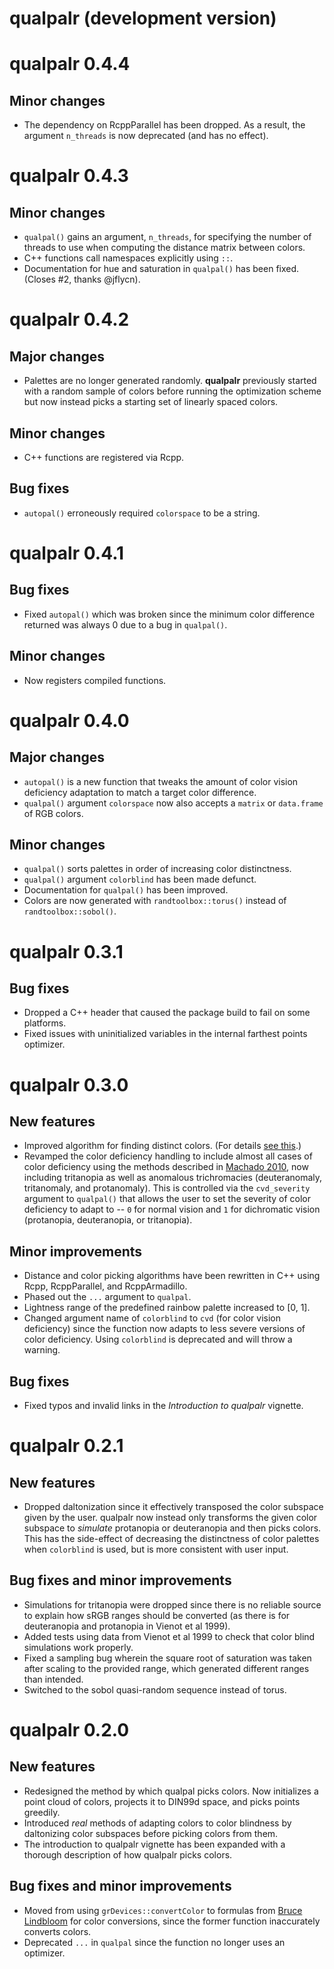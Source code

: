 # qualpalr (development version)

# qualpalr 0.4.4

## Minor changes

* The dependency on RcppParallel has been dropped. As a result, the
  argument `n_threads` is now deprecated (and has no effect).

# qualpalr 0.4.3

## Minor changes

* `qualpal()` gains an argument, `n_threads`, for specifying the number
of threads to use when computing the distance matrix between colors.
* C++ functions call namespaces explicitly using `::`.
* Documentation for hue and saturation in `qualpal()` has been fixed.
  (Closes #2, thanks @jflycn).

# qualpalr 0.4.2

## Major changes

* Palettes are no longer generated randomly. **qualpalr** previously started
with a random sample of colors before running the optimization scheme but now
instead picks a starting set of linearly spaced colors.

## Minor changes

* C++ functions are registered via Rcpp.

## Bug fixes

* `autopal()` erroneously required `colorspace` to be a string.

# qualpalr 0.4.1

## Bug fixes

* Fixed `autopal()` which was broken since the minimum color difference
returned was always 0 due to a bug in `qualpal()`.

## Minor changes

* Now registers compiled functions.

# qualpalr 0.4.0

## Major changes

* `autopal()` is a new function that tweaks the amount of color vision
deficiency adaptation to match a target color difference.
* `qualpal()` argument `colorspace` now also accepts a `matrix` or
`data.frame` of RGB colors.

## Minor  changes

* `qualpal()` sorts palettes in order of increasing color distinctness.
* `qualpal()` argument `colorblind` has been made defunct.
* Documentation for `qualpal()` has been improved.
* Colors are now generated with `randtoolbox::torus()` instead of
`randtoolbox::sobol()`.

# qualpalr 0.3.1

## Bug fixes

* Dropped a C++ header that caused the package build to fail
on some platforms.
* Fixed issues with uninitialized variables in the internal farthest points
optimizer.

# qualpalr 0.3.0

## New features

* Improved algorithm for finding distinct colors. (For details
[see this](https://larssonjohan.com/posts/farthest-points/).)
* Revamped the color deficiency handling to include almost all cases of color
deficiency using the methods described in
[Machado 2010](https://www.lume.ufrgs.br/bitstream/handle/10183/26950/000761444.pdf),
now including tritanopia as well as anomalous trichromacies (deuteranomaly,
tritanomaly, and protanomaly). This is controlled via the `cvd_severity`
argument to `qualpal()` that allows the user to set the severity of color
deficiency to adapt to -- `0` for normal vision and `1` for dichromatic vision
(protanopia, deuteranopia, or tritanopia).

## Minor improvements

* Distance and color picking algorithms have been rewritten in C++ using Rcpp,
RcppParallel, and RcppArmadillo.
* Phased out the `...` argument to `qualpal`.
* Lightness range of the predefined rainbow palette increased to [0, 1].
* Changed argument name of `colorblind` to `cvd` (for color vision deficiency)
since the function now adapts to less severe versions of color deficiency. Using
`colorblind` is deprecated and will throw a warning.

## Bug fixes

* Fixed typos and invalid links in the _Introduction to qualpalr_ vignette.

# qualpalr 0.2.1

## New features

* Dropped daltonization since it effectively transposed the color
subspace given by the user. qualpalr now instead only transforms the given color
subspace to _simulate_ protanopia or deuteranopia and then picks colors. This
has the side-effect of decreasing the distinctness of color palettes when
`colorblind` is used, but is more consistent with user input.

## Bug fixes and minor improvements

* Simulations for tritanopia were dropped since there is no reliable source
to explain how sRGB ranges should be converted (as there is for deuteranopia
and protanopia in Vienot et al 1999).
* Added tests using data from Vienot et al 1999 to check that color blind
simulations work properly.
* Fixed a sampling bug wherein the square root of saturation was taken after
scaling to the provided range, which generated different ranges than intended.
* Switched to the sobol quasi-random sequence instead of torus.

# qualpalr 0.2.0

## New features

* Redesigned the method by which qualpal picks colors. Now initializes a point
cloud of colors, projects it to DIN99d space, and picks points greedily.
* Introduced _real_ methods of adapting colors to color blindness by daltonizing
color subspaces before picking colors from them.
* The introduction to qualpalr vignette has been expanded with a thorough
description of how qualpalr picks colors.

## Bug fixes and minor improvements

* Moved from using `grDevices::convertColor` to formulas from
[Bruce Lindbloom](http://www.brucelindbloom.com/) for color conversions,
since the former function inaccurately converts colors.
* Deprecated `...` in `qualpal` since the function no longer uses an optimizer.

